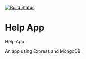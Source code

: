 [![Build Status](https://travis-ci.org/Polcat000/Help-App.svg?branch=master)](https://travis-ci.org/Polcat000/Help-App)
# Help App

Help App

An app using Express and MongoDB
